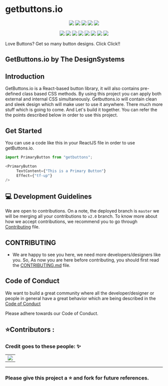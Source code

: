 # getbuttons.io
<div align="center">

<a href="https://github.com/DesignSystemsOSS/getbuttons.io"><img src="https://badges.frapsoft.com/os/v1/open-source.svg?v=103"></a>
<a href="https://github.com/DesignSystemsOSS/getbuttons.io"><img src="https://img.shields.io/badge/Built%20by-developers%20%3C%2F%3E-0059b3"></a>
<a href="https://github.com/DesignSystemsOSS/getbuttons.io"><img src="https://img.shields.io/static/v1.svg?label=Contributions&message=Welcome&color=yellow"></a>
<a href="https://github.com/DesignSystemsOSS/getbuttons.io"><img src="https://img.shields.io/badge/license-MIT-brightgreen?color=blue"></a>
<a href="https://github.com/DesignSystemsOSS/getbuttons.io"><img src="https://img.shields.io/github/repo-size/DesignSystemsOSS/getbuttons.io"></a>
	
<a href="https://github.com/DesignSystemsOSS/getbuttons.io"><img src="https://img.shields.io/github/languages/top/DesignSystemsOSS/getbuttons.io"></a> 
<a href="https://github.com/DesignSystemsOSS/getbuttons.io/graphs/contributors"><img src="https://img.shields.io/github/contributors/DesignSystemsOSS/getbuttons.io?color=brightgreen"></a>
<a href="https://github.com/DesignSystemsOSS/getbuttons.io/stargazers"><img src="https://img.shields.io/github/stars/DesignSystemsOSS/getbuttons.io?color=0059b3"></a>
<a href="https://github.com/DesignSystemsOSS/getbuttons.io/network/members"><img src="https://img.shields.io/github/forks/DesignSystemsOSS/getbuttons.io?color=yellow"></a>
<a href="https://github.com/DesignSystemsOSS/getbuttons.io/issues"><img src="https://img.shields.io/github/issues/DesignSystemsOSS/getbuttons.io?color=0059b3"></a>
<a href="https://github.com/DesignSystemsOSS/getbuttons.io/issues?q=is%3Aissue+is%3Aclosed"><img src="https://img.shields.io/github/issues-closed-raw/DesignSystemsOSS/getbuttons.io?color=yellow"></a>
<a href="https://github.com/DesignSystemsOSS/getbuttons.io/pulls"><img src="https://img.shields.io/github/issues-pr/DesignSystemsOSS/getbuttons.io?color=brightgreen"></a>
<a href="https://github.com/DesignSystemsOSS/getbuttons.io/pulls?q=is%3Apr+is%3Aclosed"><img src="https://img.shields.io/github/issues-pr-closed-raw/DesignSystemsOSS/getbuttons.io?color=0059b3"></a> 
</div>
Love Buttons? Get so many button designs. Click Click!!

 <h2>GetButtons.io by The DesignSystems</h2>
 

## Introduction
GetButtons.io is a React-based button library, it will also contains pre-defined class based CSS methods. By using this project you can apply both external and internal CSS 
simultaneously. Getbuttons.io will contain clean and sleek design which will make user to use it anywhere. There much more stuff which is going to come. And Let's build it together. You can refer the the points described below in order to use this project.


## Get Started

You can use a code like this in your ReactJS file in order to use getButtons.io.

```JavaScript
import PrimaryButton from "getbuttons";

<PrimaryButton 
     TextContent={"This is a Primary Button"}
     Effect={"tf-up"}
/>
```

## 💻 Development Guidelines
We are open to contributions. On a note, the deployed branch is `master` we will be merging all your contributions to `v2.0` branch. To know more about how we accept contributions, we recommend you to go through [Contributing](CONTRIBUTING.md) file.

## CONTRIBUTING
- We are happy to see you here, we need more developers/designers like you. So, As now you are here before contributing, you should first read the 
[CONTRIBUTING.md](CONTRIBUTING.md) file. 


## Code of Conduct 
We want to build a great community where all the developer/designer or people in general have a great behavior which are being described in the [Code of Conduct](CODE_OF_CONDUCT.md)

Please adhere towards our Code of Conduct.

<h2 >⭐Contributors :</h2>
<h3 >Credit goes to these people: ✨</h3>
<table>
	<tr>
		<td>
      <a href="https://github.com/DesignSystemsOSS/getbuttons.io/graphs/contributors">
  <img src="https://contrib.rocks/image?repo=DesignSystemsOSS/getbuttons.io" />
</a>
		</td>
	</tr>
</table>
<hr>

### Please give this project a :star: and fork for future references.

